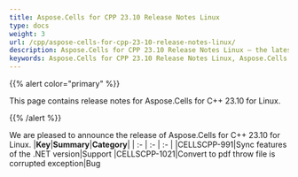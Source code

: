 ```yaml
---
title: Aspose.Cells for CPP 23.10 Release Notes Linux
type: docs
weight: 3
url: /cpp/aspose-cells-for-cpp-23-10-release-notes-linux/
description: Aspose.Cells for CPP 23.10 Release Notes Linux – the latest enhancements, new features, and fixes.
keywords: Aspose.Cells for CPP 23.10 Release Notes Linux, Aspose.Cells for CPP 23.10 Linux updates and fixes
---
```


{{% alert color="primary" %}}

This page contains release notes for Aspose.Cells for C++ 23.10 for Linux.

{{% /alert %}}

We are pleased to announce the release of Aspose.Cells for C++ 23.10 for Linux.
|**Key**|**Summary**|**Category**|
| :- | :- | :- |
|CELLSCPP-991|Sync features of the .NET version|Support
|CELLSCPP-1021|Convert to pdf throw file is corrupted exception|Bug
